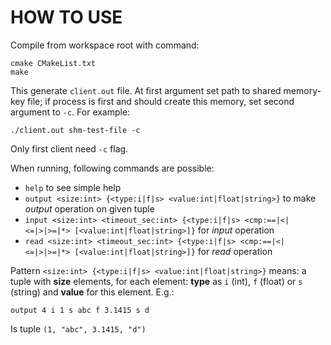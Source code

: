 HOW TO USE
==========

Compile from workspace root with command:

    cmake CMakeList.txt
    make

This generate `client.out` file. At first argument set path to
shared memory-key file; if process is first and should
create this memory, set second argument to `-c`. For example:

    ./client.out shm-test-file -c

Only first client need `-c` flag.

When running, following commands are possible:

* `help` to see simple help
* `output <size:int> {<type:i|f|s> <value:int|float|string>}`
to make _output_ operation on given tuple
* `input <size:int> <timeout_sec:int> {<type:i|f|s> <cmp:==|<|<=|>|>=|*> [<value:int|float|string>]}`
for _input_ operation
* `read <size:int> <timeout_sec:int> {<type:i|f|s> <cmp:==|<|<=|>|>=|*> [<value:int|float|string>]}`
for _read_ operation

Pattern `<size:int> {<type:i|f|s> <value:int|float|string>}` means:
a tuple with __size__ elements, for each element: __type__ as `i` (int),
`f` (float) or `s` (string) and __value__ for this element. E.g.:

    output 4 i 1 s abc f 3.1415 s d

Is tuple `(1, "abc", 3.1415, "d")`